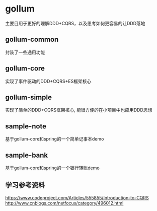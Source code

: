 # gollum

主要目用于更好的理解DDD+CQRS，以及思考如何更容易的让DDD落地

## gollum-common

封装了一些通用功能

## gollum-core

实现了事件驱动的DDD+CQRS+ES框架核心

## gollum-simple

实现了简单的DDD+CQRS框架核心, 能很方便的在小项目中也应用DDD思想

## sample-note

基于gollum-core和spring的一个简单记事本demo

## sample-bank

基于gollum-core和spring的一个银行转账demo

## 学习参考资料

https://www.codeproject.com/Articles/555855/Introduction-to-CQRS
http://www.cnblogs.com/netfocus/category/496012.html
